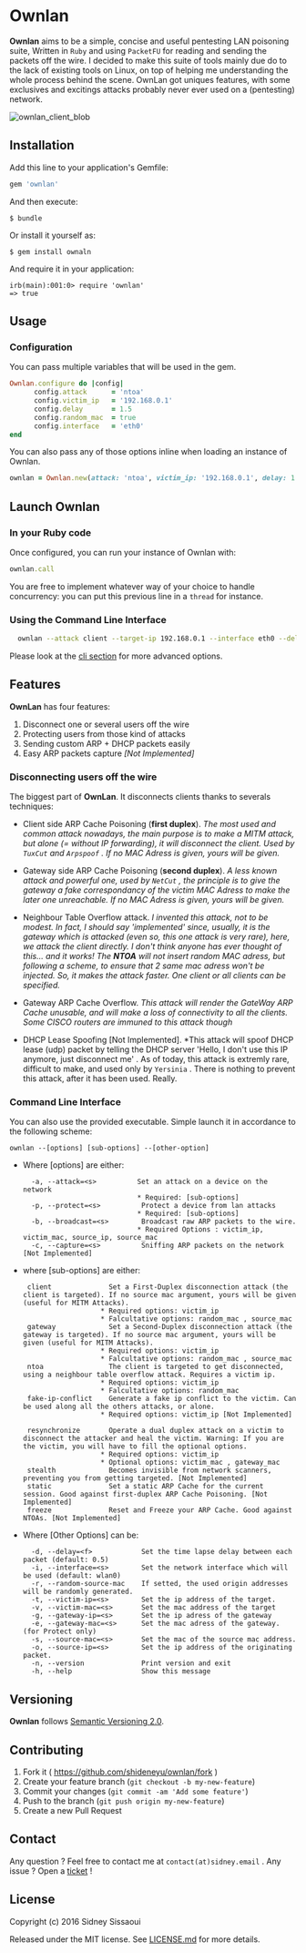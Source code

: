 # Ownlan

__Ownlan__ aims to be a simple, concise and useful pentesting LAN poisoning suite, Written in ``Ruby`` and using ``PacketFU`` for reading and sending the packets off the wire. I decided to make this suite of tools mainly due do to the lack of existing tools on Linux, on top of helping me understanding the whole process behind the scene. OwnLan got uniques features, with some exclusives and excitings attacks probably never ever used on a (pentesting) network.


![ownlan_client_blob](http://image.noelshack.com/fichiers/2016/04/1453863294-ownlan-logofinal.png)

## Installation

Add this line to your application's Gemfile:

```ruby
gem 'ownlan'
```

And then execute:

    $ bundle

Or install it yourself as:

    $ gem install ownaln

And require it in your application:

    irb(main):001:0> require 'ownlan'
    => true


## Usage

### Configuration ###
You can pass multiple variables that will be used in the gem.

```ruby
Ownlan.configure do |config|
      config.attack      = 'ntoa'
      config.victim_ip   = '192.168.0.1'
      config.delay       = 1.5
      config.random_mac  = true
      config.interface   = 'eth0'
end
```

You can also pass any of those options inline when loading an instance of Ownlan.

```ruby
ownlan = Ownlan.new(attack: 'ntoa', victim_ip: '192.168.0.1', delay: 1.5, random_mac: true)
```

## Launch Ownlan ##

### In your Ruby code ###

Once configured, you can run your instance of Ownlan with:

```ruby
ownlan.call
```

You are free to implement whatever way of your choice to handle concurrency: you can put this previous line in a `thread` for instance.

### Using the Command Line Interface  ###

```sh
  ownlan --attack client --target-ip 192.168.0.1 --interface eth0 --delay 0
```

Please look at the [cli section](#command-line-interface) for more advanced options.

## Features

**OwnLan** has four features:

1. Disconnect one or several users off the wire
2. Protecting users from those kind of attacks
3. Sending custom ARP + DHCP packets easily
4. Easy ARP packets capture *[Not Implemented]*

### Disconnecting users off the wire

The biggest part of **OwnLan**. It disconnects clients thanks to severals techniques:

- Client side ARP Cache Poisoning (**first duplex**). *The most used and common attack nowadays, the main purpose is to make a MITM attack, but alone (= without IP forwarding), it will disconnect the client. Used by ``TuxCut`` and ``Arpspoof`` . If no MAC Adress is given, yours will be given.*

- Gateway side ARP Cache Poisoning (**second duplex**). *A less known attack and powerful one, used by ``NetCut`` , the principle is to give the gateway a fake correspondancy of the victim MAC Adress to make the later one unreachable. If no MAC Adress is given, yours will be given.*

- Neighbour Table Overflow attack. *I invented this attack, not to be modest. In fact, I should say 'implemented' since, usually, it is the gateway which is attacked (even so, this one attack is very rare), here, we attack the client directly. I don't think anyone has ever thought of this... and it works! The **NTOA** will not insert random MAC adress, but following a scheme, to ensure that 2 same mac adress won't be injected. So, it makes the attack faster. One client or all clients can be specified.*

- Gateway ARP Cache Overflow. *This attack will render the GateWay ARP Cache unusable, and will make a loss of connectivity to all the clients. Some CISCO routers are immuned to this attack though*

- DHCP Lease Spoofing [Not Implemented]. *This attack will spoof DHCP lease (udp) packet by telling the DHCP server 'Hello, I don't use this IP anymore, just disconnect me' . As of today, this attack is extremly rare, difficult to make, and used only by ``Yersinia`` . There is nothing to prevent this attack, after it has been used. Really.


### Command Line Interface

You can also use the provided executable. Simple launch it in accordance to the following scheme:

    ownlan --[options] [sub-options] --[other-option]

- Where [options] are either:
 

        -a, --attack=<s>          Set an attack on a device on the network
                                  * Required: [sub-options]
        -p, --protect=<s>          Protect a device from lan attacks
                                  * Required: [sub-options]
        -b, --broadcast=<s>        Broadcast raw ARP packets to the wire.
                                  * Required Options : victim_ip, victim_mac, source_ip, source_mac
        -c, --capture=<s>          Sniffing ARP packets on the network [Not Implemented]


-  where [sub-options] are either:


        client              Set a First-Duplex disconnection attack (the client is targeted). If no source mac argument, yours will be given (useful for MITM Attacks).
                          * Required options: victim_ip
                          * Falcultative options: random_mac , source_mac
        gateway             Set a Second-Duplex disconnection attack (the gateway is targeted). If no source mac argument, yours will be given (useful for MITM Attacks).
                          * Required options: victim_ip
                          * Falcultative options: random_mac , source_mac
        ntoa                The client is targeted to get disconnected, using a neighbour table overflow attack. Requires a victim ip.
                          * Required options: victim_ip
                          * Falcultative options: random_mac
        fake-ip-conflict    Generate a fake ip conflict to the victim. Can be used along all the others attacks, or alone.
                          * Required options: victim_ip [Not Implemented]

        resynchronize       Operate a dual duplex attack on a victim to disconnect the attacker and heal the victim. Warning: If you are the victim, you will have to fill the optional options.
                          * Required options: victim_ip
                          * Optional options: victim_mac , gateway_mac
        stealth             Becomes invisible from network scanners, preventing you from getting targeted. [Not Implemented]
        static              Set a static ARP Cache for the current session. Good against first-duplex ARP Cache Poisoning. [Not Implemented]
        freeze              Reset and Freeze your ARP Cache. Good against NTOAs. [Not Implemented]


- Where  [Other Options] can be:


        -d, --delay=<f>            Set the time lapse delay between each packet (default: 0.5)
        -i, --interface=<s>        Set the network interface which will be used (default: wlan0)
        -r, --random-source-mac    If setted, the used origin addresses will be randomly generated.
        -t, --victim-ip=<s>        Set the ip address of the target.
        -v, --victim-mac=<s>       Set the mac address of the target
        -g, --gateway-ip=<s>       Set the ip adress of the gateway
        -e, --gateway-mac=<s>      Set the mac adress of the gateway. (for Protect only)
        -s, --source-mac=<s>       Set the mac of the source mac address.
        -o, --source-ip=<s>        Set the ip address of the originating packet.
        -n, --version              Print version and exit
        -h, --help                 Show this message




## Versioning

__Ownlan__ follows [Semantic Versioning 2.0](http://semver.org/).

## Contributing

1. Fork it ( https://github.com/shideneyu/ownlan/fork )
2. Create your feature branch (`git checkout -b my-new-feature`)
3. Commit your changes (`git commit -am 'Add some feature'`)
4. Push to the branch (`git push origin my-new-feature`)
5. Create a new Pull Request

## Contact

Any question ? Feel free to contact me at `contact(at)sidney.email` .
Any issue ? Open a [ticket](https://github.com/shideneyu/ownlan/issues) !

## License

Copyright (c) 2016 Sidney Sissaoui

Released under the MIT license. See [LICENSE.md](https://github.com/shideneyu/ownlan/blob/master/LICENSE.md) for more details.
